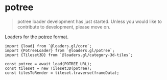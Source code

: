 # potree

> potree loader development has just started. Unless you would like to contribute to development, please move on.

Loaders for the [potree](https://github.com/potree/potree) format.

```
import {load} from `@loaders.gl/core`;
import {PotreeLoader} from `@loaders.gl/potree`;
import {Tileset3D} from `@loaders.gl/category-3d-tiles`;

const potree = await load(POTREE_URL);
const tileset = new Tileset3D(potree);
const tilesToRender = tileset.traverse(frameData);
```
